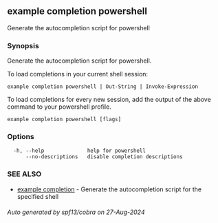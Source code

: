 ## example completion powershell

Generate the autocompletion script for powershell

### Synopsis

Generate the autocompletion script for powershell.

To load completions in your current shell session:

	example completion powershell | Out-String | Invoke-Expression

To load completions for every new session, add the output of the above command
to your powershell profile.


```
example completion powershell [flags]
```

### Options

```
  -h, --help              help for powershell
      --no-descriptions   disable completion descriptions
```

### SEE ALSO

* [example completion](../completion.md)	 - Generate the autocompletion script for the specified shell

###### Auto generated by spf13/cobra on 27-Aug-2024
